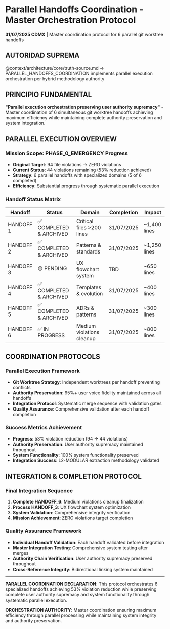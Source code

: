 # Parallel Handoffs Coordination - Master Orchestration Protocol

**31/07/2025 CDMX** | Master coordination protocol for 6 parallel git worktree handoffs

## AUTORIDAD SUPREMA
@context/architecture/core/truth-source.md → PARALLEL_HANDOFFS_COORDINATION implements parallel execution orchestration per hybrid methodology authority

## PRINCIPIO FUNDAMENTAL
**"Parallel execution orchestration preserving user authority supremacy"** - Master coordination of 6 simultaneous git worktree handoffs achieving maximum efficiency while maintaining complete authority preservation and system integration.

## PARALLEL EXECUTION OVERVIEW

### **Mission Scope: PHASE_0_EMERGENCY Progress**
- **Original Target**: 94 file violations → ZERO violations  
- **Current Status**: 44 violations remaining (53% reduction achieved)
- **Strategy**: 6 parallel handoffs with specialized domains (5 of 6 completed)
- **Efficiency**: Substantial progress through systematic parallel execution

### **Handoff Status Matrix**
| Handoff | Status | Domain | Completion | Impact |
|---------|--------|--------|------------|--------|
| HANDOFF 1 | ✅ COMPLETED & ARCHIVED | Critical files >200 lines | 31/07/2025 | ~1,400 lines |
| HANDOFF 2 | ✅ COMPLETED & ARCHIVED | Patterns & standards | 31/07/2025 | ~1,250 lines |
| HANDOFF 3 | 🟡 PENDING | UX flowchart system | TBD | ~650 lines |
| HANDOFF 4 | ✅ COMPLETED & ARCHIVED | Templates & evolution | 31/07/2025 | ~400 lines |
| HANDOFF 5 | ✅ COMPLETED & ARCHIVED | ADRs & patterns | 31/07/2025 | ~300 lines |
| HANDOFF 6 | ✅ IN PROGRESS | Medium violations cleanup | 31/07/2025 | ~800 lines |

## COORDINATION PROTOCOLS

### Parallel Execution Framework
- **Git Worktree Strategy**: Independent worktrees per handoff preventing conflicts
- **Authority Preservation**: 95%+ user voice fidelity maintained across all handoffs
- **Integration Protocol**: Systematic merge sequence with validation gates
- **Quality Assurance**: Comprehensive validation after each handoff completion

### Success Metrics Achievement
- **Progress**: 53% violation reduction (94 → 44 violations)
- **Authority Preservation**: User authority supremacy maintained throughout
- **System Functionality**: 100% system functionality preserved
- **Integration Success**: L2-MODULAR extraction methodology validated

## INTEGRATION & COMPLETION PROTOCOL

### Final Integration Sequence
1. **Complete HANDOFF_6**: Medium violations cleanup finalization
2. **Process HANDOFF_3**: UX flowchart system optimization  
3. **System Validation**: Comprehensive integrity verification
4. **Mission Achievement**: ZERO violations target completion

### Quality Assurance Framework
- **Individual Handoff Validation**: Each handoff validated before integration
- **Master Integration Testing**: Comprehensive system testing after merges
- **Authority Chain Verification**: User authority supremacy preserved throughout
- **Cross-Reference Integrity**: Bidirectional linking system maintained

---

**PARALLEL COORDINATION DECLARATION**: This protocol orchestrates 6 specialized handoffs achieving 53% violation reduction while preserving complete user authority supremacy and system functionality through systematic parallel execution.

**ORCHESTRATION AUTHORITY**: Master coordination ensuring maximum efficiency through parallel processing while maintaining system integrity and authority preservation.